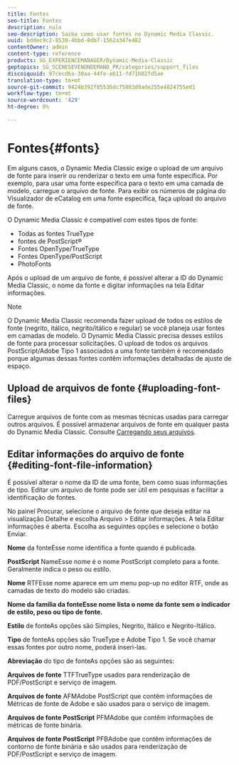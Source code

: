 ```yaml
---
title: Fontes
seo-title: Fontes
description: nulo
seo-description: Saiba como usar fontes no Dynamic Media Classic.
uuid: bddec9c2-8530-4bbd-8db7-1562a347e482
contentOwner: admin
content-type: reference
products: SG_EXPERIENCEMANAGER/Dynamic-Media-Classic
geptopics: SG_SCENESEVENONDEMAND_PK/categories/support_files
discoiquuid: 97cecd6a-30aa-44fe-a611-fd71b02fd5ae
translation-type: tm+mt
source-git-commit: 9424b392f85536dc75083d0ade255e4824755ed1
workflow-type: tm+mt
source-wordcount: '429'
ht-degree: 0%

---
```



# Fontes{#fonts}

Em alguns casos, o Dynamic Media Classic exige o upload de um arquivo de fonte para inserir ou renderizar o texto em uma fonte específica. Por exemplo, para usar uma fonte específica para o texto em uma camada de modelo, carregue o arquivo de fonte. Para exibir os números de página do Visualizador de eCatalog em uma fonte específica, faça upload do arquivo de fonte.

O Dynamic Media Classic é compatível com estes tipos de fonte:

* Todas as fontes TrueType
* fontes de PostScript®
* Fontes OpenType/TrueType
* Fontes OpenType/PostScript
* PhotoFonts

Após o upload de um arquivo de fonte, é possível alterar a ID do Dynamic Media Classic, o nome da fonte e digitar informações na tela Editar informações.

>[!NOTE]
>
>O Dynamic Media Classic recomenda fazer upload de todos os estilos de fonte (negrito, itálico, negrito/itálico e regular) se você planeja usar fontes em camadas de modelo. O Dynamic Media Classic precisa desses estilos de fonte para processar solicitações. O upload de todos os arquivos PostScript/Adobe Tipo 1 associados a uma fonte também é recomendado porque algumas dessas fontes contêm informações detalhadas de ajuste de espaço.

## Upload de arquivos de fonte {#uploading-font-files}

Carregue arquivos de fonte com as mesmas técnicas usadas para carregar outros arquivos. É possível armazenar arquivos de fonte em qualquer pasta do Dynamic Media Classic. Consulte [Carregando seus arquivos](uploading-files.md#uploading_your_files).

## Editar informações do arquivo de fonte {#editing-font-file-information}

É possível alterar o nome da ID de uma fonte, bem como suas informações de tipo. Editar um arquivo de fonte pode ser útil em pesquisas e facilitar a identificação de fontes.

No painel Procurar, selecione o arquivo de fonte que deseja editar na visualização Detalhe e escolha Arquivo > Editar informações. A tela Editar informações é aberta. Escolha as seguintes opções e selecione o botão Enviar.

**Nome** da fonteEsse nome identifica a fonte quando é publicada.

**PostScript** NameEsse nome é o nome PostScript completo para a fonte. Geralmente indica o peso ou estilo.

**Nome** RTFEsse nome aparece em um menu pop-up no editor RTF, onde as camadas de texto do modelo são criadas.

**Nome da família da fonteEsse nome lista o nome da fonte sem o indicador de estilo, peso ou tipo de fonte.** 

**Estilo** de fonteAs opções são Simples, Negrito, Itálico e Negrito-Itálico.

**Tipo** de fonteAs opções são TrueType e Adobe Tipo 1. Se você chamar essas fontes por outro nome, poderá inseri-las.

**Abreviação** do tipo de fonteAs opções são as seguintes:

**Arquivos de fonte** TTFTrueType usados para renderização de PDF/PostScript e serviço de imagem.

**Arquivos de fonte** AFMAdobe PostScript que contêm informações de Métricas de fonte de Adobe e são usados para o serviço de imagem.

**Arquivos de fonte PostScript** PFMAdobe que contêm informações de métricas de fonte binária.

**Arquivos de fonte PostScript** PFBAdobe que contêm informações de contorno de fonte binária e são usados para renderização de PDF/PostScript e serviço de imagem.
